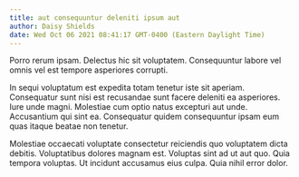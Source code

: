 ```yaml
---
title: aut consequuntur deleniti ipsum aut
author: Daisy Shields
date: Wed Oct 06 2021 08:41:17 GMT-0400 (Eastern Daylight Time)
---
```

Porro rerum ipsam. Delectus hic sit voluptatem. Consequuntur labore vel omnis vel est tempore asperiores corrupti.

 In sequi voluptatum est expedita totam tenetur iste sit aperiam. Consequatur sunt nisi est recusandae sunt facere deleniti ea asperiores. Iure unde magni. Molestiae cum optio natus excepturi aut unde. Accusantium qui sint ea. Consequatur quidem consequuntur ipsam eum quas itaque beatae non tenetur.

 Molestiae occaecati voluptate consectetur reiciendis quo voluptatem dicta debitis. Voluptatibus dolores magnam est. Voluptas sint ad ut aut quo. Quia tempora voluptas. Ut incidunt accusamus eius culpa. Quia nihil error dolor.